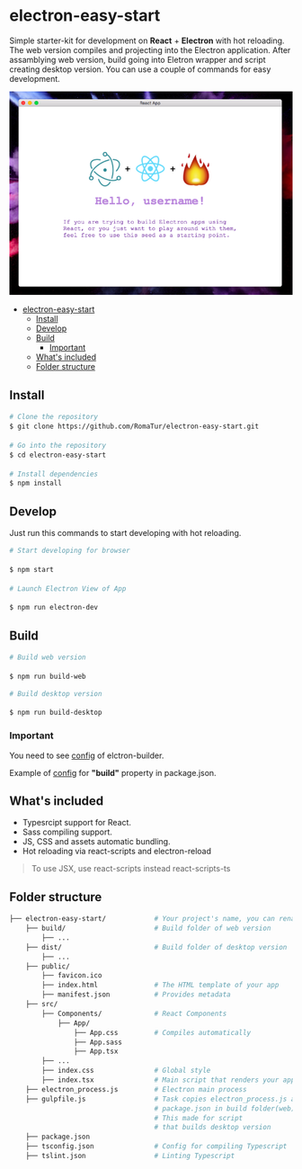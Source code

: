 # electron-easy-start

Simple starter-kit for development on **React** + **Electron** with hot reloading. The web version compiles and projecting into the Electron application. After assamblying web version, build going into Eletron wrapper and script creating desktop version. You can use a couple of commands for easy development.

![electron-easy-start](./electron-easy-start.png)

- [electron-easy-start](#electron-easy-start)
    - [Install](#install)
    - [Develop](#develop)
    - [Build](#build)
        - [Important](#important)
    - [What's included](#whats-included)
    - [Folder structure](#folder-structure)

## Install

``` bash
# Clone the repository
$ git clone https://github.com/RomaTur/electron-easy-start.git

# Go into the repository
$ cd electron-easy-start

# Install dependencies
$ npm install
```

## Develop

Just run this commands to start developing with hot reloading.

``` bash
# Start developing for browser

$ npm start

# Launch Electron View of App

$ npm run electron-dev
```

## Build

```bash
# Build web version

$ npm run build-web
```

```bash
# Build desktop version

$ npm run build-desktop
```

### Important

You need to see [config](https://www.electron.build/configuration/configuration) of elctron-builder.

Example of [config](https://gist.github.com/RomaTur/fca361c84cbd2a1675e603bd49290593) for **"build"** property in package.json.

## What's included

- Typesrcipt support for React.
- Sass compiling support.
- JS, CSS and assets automatic bundling.
- Hot reloading via react-scripts and electron-reload

> To use JSX, use react-scripts instead react-scripts-ts

## Folder structure

``` bash
├── electron-easy-start/            # Your project's name, you can rename it
    ├── build/                      # Build folder of web version
        ├── ...
    ├── dist/                       # Build folder of desktop version
        ├── ...
    ├── public/
        ├── favicon.ico
        ├── index.html              # The HTML template of your app
        ├── manifest.json           # Provides metadata
    ├── src/
        ├── Components/             # React Components
            ├── App/
                ├── App.css         # Compiles automatically
                ├── App.sass
                ├── App.tsx
        ├── ...
        ├── index.css               # Global style
        ├── index.tsx               # Main script that renders your app
    ├── electron_process.js         # Electron main process
    ├── gulpfile.js                 # Task copies electron_process.js and
                                    # package.json in build folder(web)
                                    # This made for script
                                    # that builds desktop version
    ├── package.json
    ├── tsconfig.json               # Config for compiling Typescript
    ├── tslint.json                 # Linting Typescript
```
